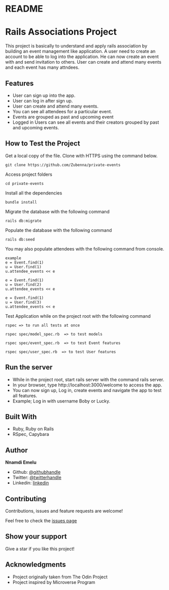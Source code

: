 # README

# Rails Associations Project

This project is basically to understand and apply rails association by building an event management like application. A user need to create an account to be able to log into the application. He can now create an event with and send invitation to others. User can create and attend many events and each event has many attndees.

## Features 
- User can sign up into the app.
- User can log in after sign up. 
- User can create and attend many events.
- You can see all attendees for a particular event.
- Events are grouped as past and upcoming event
- Logged in Users can see all events and their creators grouped by past and upcoming events.

## How to Test the Project

Get a local copy of the file. Clone with HTTPS using the command below.

```
git clone https://github.com/Zubenna/private-events  
```
Access project folders 
```
cd private-events
```
Install all the dependencies
```
bundle install
```

Migrate the database with the following command
```
rails db:migrate
```
Populate the database with the following command
```
rails db:seed
```
You may also populate attendees with the following command from console.
```
example
e = Event.find(1)
u = User.find(1)
u.attendee_events << e

e = Event.find(1)
u = User.find(2)
u.attendee_events << e

e = Event.find(1)
u = User.find(3)
u.attendee_events << e
```

Test Application while on the project root with the following command
```
rspec => to run all tests at once

rspec spec/model_spec.rb  => to test models

rspec spec/event_spec.rb  => to test Event features

rspec spec/user_spec.rb  => to test User features
```

## Run the server
- While in the project root, start rails server with the command rails server.
- In your browser, type http://localhost:3000/welcome to access the app.
- You can now sign up, Log in, create events and navigate the app to test all features.
- Example; Log in with username Boby or Lucky.

## Built With
- Ruby, Ruby on Rails
- RSpec, Capybara 

## Author

 **Nnamdi Emelu**
- Github: [@githubhandle](https://github.com/zubenna)
- Twitter: [@twitterhandle](https://twitter.com/zubenna)
- Linkedin: [linkedin](https://www.linkedin.com/in/nnamdi-emelu/)

##  Contributing

Contributions, issues and feature requests are welcome!

Feel free to check the [issues page](https://github.com/Zubenna/private-events/issues)

## Show your support

Give a star if you like this project!

## Acknowledgments

- Project originally taken from The Odin Project
- Project inspired by Microverse Program
